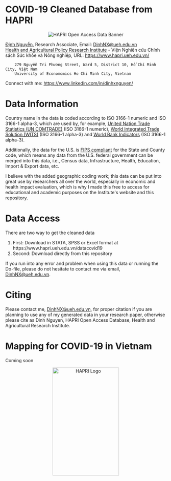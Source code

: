# COVID-19 Cleaned Database from HAPRI

<p align="center">
   <img src="https://static.wixstatic.com/media/742178_c317772c976e4134a1ca1f068bba3c46~mv2.png" alt="HAPRI Open Access Data Banner"/>
</p>

[Định Nguyễn](https://www.hapri.ueh.edu.vn/People/Dinh-X-Nguyen), Research Associate, Email: <DinhNX@ueh.edu.vn> \
[Health and Agricultural Policy Research Institute](https://www.hapri.ueh.edu.vn/) - Viện Nghiên cứu Chính sách Sức khỏe và Nông nghiệp, URL: https://www.hapri.ueh.edu.vn/

        279 Nguyễn Tri Phương Street, Ward 5, District 10, Hồ Chí Minh City, Việt Nam
        University of Economomics Ho Chi Minh City, Vietnam

   Connect with me: https://www.linkedin.com/in/dinhxnguyen/

# Data Information
Country name in the data is coded according to ISO 3166-1 numeric and ISO 3166-1 alpha-3, which are used by, for example, [United Nation Trade Statistics (UN COMTRADE)](https://comtrade.un.org/) (ISO 3166-1 numeric),  [World Integrated Trade Solution (WITS)](https://wits.worldbank.org/) (ISO 3166-1 alpha-3) and [World Bank Indicators](https://data.worldbank.org/indicator) (ISO 3166-1 alpha-3).

Additionally, the data for the U.S. is [FIPS compliant](https://en.wikipedia.org/wiki/Federal_Information_Processing_Standard_state_code) for the State and County code, which means any data from the U.S. federal government can be merged into this data, i.e., Census data, Infrastructure, Health, Education, Import & Export data, etc.

I believe with the added geographic coding work; this data can be put into great use by researchers all over the world, especially in economic and health impact evaluation, which is why I made this free to access for educational and academic purposes on the Institute's website and this repository.
  
# Data Access
There are two way to get the cleaned data
<ol>
<li>First: Download in STATA, SPSS or Excel format at https://www.hapri.ueh.edu.vn/datacovid19 </li>
<li>Second: Download directly from this repository </li>
</ol>

If you run into any error and problem when using this data or running the Do-file, please do not hesitate to contact me via email, <DinhNX@ueh.edu.vn>.

# Citing
Please contact me, <DinhNX@ueh.edu.vn>, for proper citation if you are planning to use any of my generated data in your research paper, otherwise please cite as Dinh Nguyen, HAPRI Open Access Database, Health and Agricultural Research Institute.

# Mapping for COVID-19 in Vietnam
Coming soon

<p align="center">
   <img src="https://static.wixstatic.com/media/742178_c1375cf8dde04d6c95b87b0112b85a59~mv2.png" alt="HAPRI Logo" width="207.25px" height="337.75px"/>
</p>
